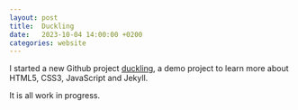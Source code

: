 ```yaml
---
layout: post
title:  Duckling
date:   2023-10-04 14:00:00 +0200
categories: website
---
```

I started a new Github project [duckling](https://github.com/cvdg/duckling), a demo
project to learn more about HTML5, CSS3, JavaScript and Jekyll.

It is all work in progress.
